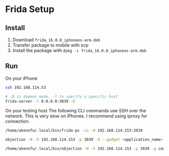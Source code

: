 # Frida Setup
## Install
1. Download `frida_16.0.8_iphoneos-arm.deb`
2. Transfer package to mobile with scp
3. Install the package with `dpkg -i frida_16.0.8_iphoneos-arm.deb`


## Run
On your iPhone
```bash
ssh 192.168.114.53

# -D is daemon mode, -l to specify a specific host
frida-server -l 0.0.0.0:3039 -D 
```

On your testing host
The following CLI commands use SSH over the network. This is very slow on iPhones. I recommend using iproxy for connection.
```bash
/home/akenofu/.local/bin/frida-ps -ia -H 192.168.114.153:3039

objection -N -h 192.168.114.153 -p 3039 -d --gadget <application_name> explore 

/home/akenofu/.local/bin/objection -N -h 192.168.114.153 -p 3039 -g com.highaltitudehacks.DVIAswiftv2 explore
```

